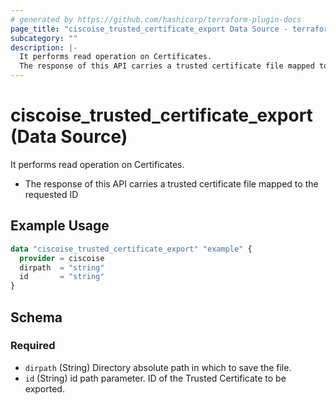 ```yaml
---
# generated by https://github.com/hashicorp/terraform-plugin-docs
page_title: "ciscoise_trusted_certificate_export Data Source - terraform-provider-ciscoise"
subcategory: ""
description: |-
  It performs read operation on Certificates.
  The response of this API carries a trusted certificate file mapped to the requested ID
---
```


# ciscoise_trusted_certificate_export (Data Source)

It performs read operation on Certificates.

- The response of this API carries a trusted certificate file mapped to the requested ID

## Example Usage

```terraform
data "ciscoise_trusted_certificate_export" "example" {
  provider = ciscoise
  dirpath  = "string"
  id       = "string"
}
```

<!-- schema generated by tfplugindocs -->
## Schema

### Required

- `dirpath` (String) Directory absolute path in which to save the file.
- `id` (String) id path parameter. ID of the Trusted Certificate to be exported.


